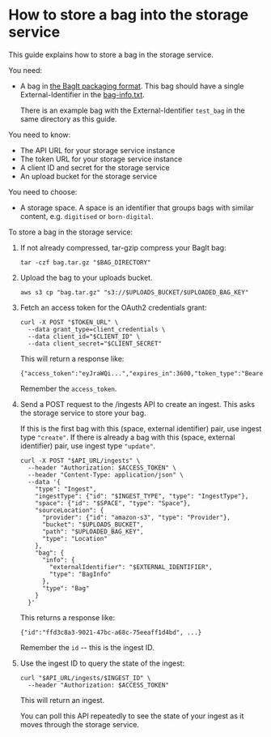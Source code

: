 # How to store a bag into the storage service

This guide explains how to store a bag in the storage service.

You need:

-   A bag in [the BagIt packaging format](https://datatracker.ietf.org/doc/html/rfc8493).
    This bag should have a single External-Identifier in the [bag-info.txt](https://datatracker.ietf.org/doc/html/rfc8493#section-2.2.2).

    There is an example bag with the External-Identifier `test_bag` in the same directory as this guide.

You need to know:

-   The API URL for your storage service instance
-   The token URL for your storage service instance
-   A client ID and secret for the storage service
-   An upload bucket for the storage service

You need to choose:

-   A storage space.
    A space is an identifier that groups bags with similar content, e.g. `digitised` or `born-digital`.

To store a bag in the storage service:

1.  If not already compressed, tar-gzip compress your BagIt bag:

    ```sghel
    tar -czf bag.tar.gz "$BAG_DIRECTORY"
    ```

1.  Upload the bag to your uploads bucket.

    ```
    aws s3 cp "bag.tar.gz" "s3://$UPLOADS_BUCKET/$UPLOADED_BAG_KEY"
    ```

1.  Fetch an access token for the OAuth2 credentials grant:

    ```
    curl -X POST "$TOKEN_URL" \
      --data grant_type=client_credentials \
      --data client_id="$CLIENT_ID" \
      --data client_secret="$CLIENT_SECRET"
    ```

    This will return a response like:

    ```
    {"access_token":"eyJraWQi...","expires_in":3600,"token_type":"Bearer"}
    ```

    Remember the `access_token`.

1.  Send a POST request to the /ingests API to create an ingest.
    This asks the storage service to store your bag.

    If this is the first bag with this (space, external identifier) pair, use ingest type `"create"`.
    If there is already a bag with this (space, external identifier) pair, use ingest type `"update"`.

    ```
    curl -X POST "$API_URL/ingests" \
      --header "Authorization: $ACCESS_TOKEN" \
      --header "Content-Type: application/json" \
      --data '{
        "type": "Ingest",
        "ingestType": {"id": "$INGEST_TYPE", "type": "IngestType"},
        "space": {"id": "$SPACE", "type": "Space"},
        "sourceLocation": {
          "provider": {"id": "amazon-s3", "type": "Provider"},
          "bucket": "$UPLOADS_BUCKET",
          "path": "$UPLOADED_BAG_KEY",
          "type": "Location"
        },
        "bag": {
          "info": {
            "externalIdentifier": "$EXTERNAL_IDENTIFIER",
            "type": "BagInfo"
          },
          "type": "Bag"
        }
      }'
    ```

    This returns a response like:

    ```
    {"id":"ffd3c8a3-9021-47bc-a68c-75eeaff1d4bd", ...}
    ```

    Remember the `id` -- this is the ingest ID.

1.  Use the ingest ID to query the state of the ingest:

    ```
    curl "$API_URL/ingests/$INGEST_ID" \
      --header "Authorization: $ACCESS_TOKEN"
    ```

    This will return an ingest.

    You can poll this API repeatedly to see the state of your ingest as it moves through the storage service.
